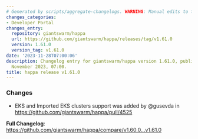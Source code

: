 ```yaml
---
# Generated by scripts/aggregate-changelogs. WARNING: Manual edits to this files will be overwritten.
changes_categories:
- Developer Portal
changes_entry:
  repository: giantswarm/happa
  url: https://github.com/giantswarm/happa/releases/tag/v1.61.0
  version: 1.61.0
  version_tag: v1.61.0
date: '2023-11-28T07:00:06'
description: Changelog entry for giantswarm/happa version 1.61.0, published on 28
  November 2023, 07:00.
title: happa release v1.61.0
---
```


<!-- Release notes generated using configuration in .github/release.yml at main -->

### Changes

* EKS and Imported EKS clusters support was added by @gusevda in https://github.com/giantswarm/happa/pull/4525

**Full Changelog**: https://github.com/giantswarm/happa/compare/v1.60.0...v1.61.0
